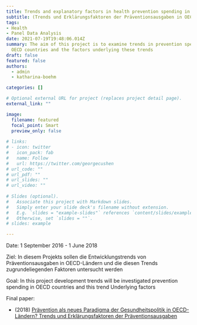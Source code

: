 ```yaml
---
title: Trends and explanatory factors in health prevention spending in OECD countries
subtitle: (Trends und Erklärungsfaktoren der Präventionsausgaben in OECD-Ländern)
tags:
- Health
- Panel Data Analysis
date: 2021-07-19T19:48:06.014Z
summary: The aim of this project is to examine trends in prevention spending in
  OECD countries and the factors underlying these trends
draft: false
featured: false
authors:
  - admin
  - katharina-boehm

categories: []

# Optional external URL for project (replaces project detail page).
external_link: ""

image:
  filename: featured
  focal_point: Smart
  preview_only: false
  
# links:
# - icon: twitter
#   icon_pack: fab
#   name: Follow
#   url: https://twitter.com/georgecushen
# url_code: ""
# url_pdf: ""
# url_slides: ""
# url_video: ""  
  
# Slides (optional).
#   Associate this project with Markdown slides.
#   Simply enter your slide deck's filename without extension.
#   E.g. `slides = "example-slides"` references `content/slides/example-slides.md`.
#   Otherwise, set `slides = ""`.
# slides: example  

---
```


Date: 1 September 2016 - 1 June 2018

Ziel: In diesem Projekts sollen die Entwicklungstrends von Präventionsausgaben in OECD-Ländern und die diesen Trends zugrundeliegenden Faktoren untersucht werden

Goal: In this project development trends will be investigated prevention spending in OECD countries and this trend Underlying factors



Final paper: 

* (2018) [Prävention als neues Paradigma der Gesundheitspolitik in OECD-Ländern? Trends und Erklärungsfaktoren der Präventionsausgaben](https://www.simon-ress.de/publication/pravention-als-neues-paradigma-der-gesundheitspolitik-in-oecd-landern-trends-und-erklarungsfaktoren-der-praventionsausgaben/)

